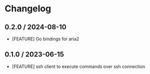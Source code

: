 # Changelog

## 0.2.0 / 2024-08-10

- [FEATURE] Go bindings for aria2

## 0.1.0 / 2023-06-15

- [FEATURE] ssh client to execute commands over ssh connection
